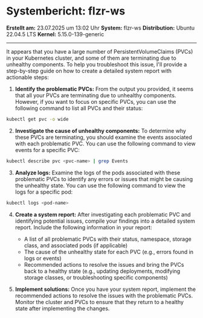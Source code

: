 # Systembericht: flzr-ws

**Erstellt am:** 23.07.2025 um 13:02 Uhr
**System:** flzr-ws
**Distribution:** Ubuntu 22.04.5 LTS
**Kernel:** 5.15.0-139-generic

---

It appears that you have a large number of PersistentVolumeClaims (PVCs) in your Kubernetes cluster, and some of them are terminating due to unhealthy components. To help you troubleshoot this issue, I'll provide a step-by-step guide on how to create a detailed system report with actionable steps:

1. **Identify the problematic PVCs:** From the output you provided, it seems that all your PVCs are terminating due to unhealthy components. However, if you want to focus on specific PVCs, you can use the following command to list all PVCs and their status:

```bash
kubectl get pvc -o wide
```

2. **Investigate the cause of unhealthy components:** To determine why these PVCs are terminating, you should examine the events associated with each problematic PVC. You can use the following command to view events for a specific PVC:

```bash
kubectl describe pvc <pvc-name> | grep Events
```

3. **Analyze logs:** Examine the logs of the pods associated with these problematic PVCs to identify any errors or issues that might be causing the unhealthy state. You can use the following command to view the logs for a specific pod:

```bash
kubectl logs <pod-name>
```

4. **Create a system report:** After investigating each problematic PVC and identifying potential issues, compile your findings into a detailed system report. Include the following information in your report:

   - A list of all problematic PVCs with their status, namespace, storage class, and associated pods (if applicable)
   - The cause of the unhealthy state for each PVC (e.g., errors found in logs or events)
   - Recommended actions to resolve the issues and bring the PVCs back to a healthy state (e.g., updating deployments, modifying storage classes, or troubleshooting specific components)

5. **Implement solutions:** Once you have your system report, implement the recommended actions to resolve the issues with the problematic PVCs. Monitor the cluster and PVCs to ensure that they return to a healthy state after implementing the changes.